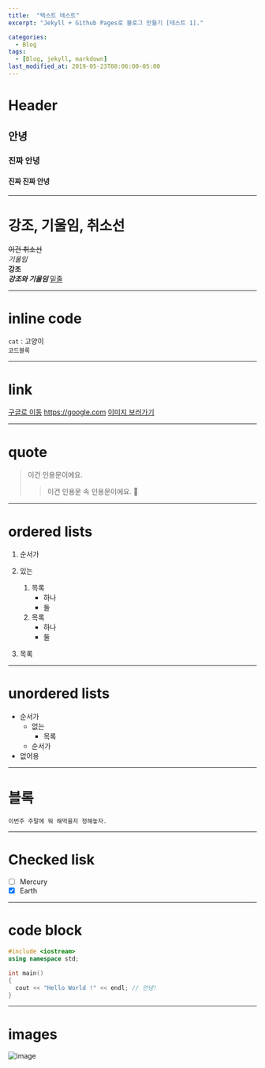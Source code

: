 ```yaml
---
title:  "텍스트 테스트"
excerpt: "Jekyll + Github Pages로 블로그 만들기 [테스트 1]."

categories:
  - Blog
tags:
  - [Blog, jekyll, markdown]
last_modified_at: 2019-05-23T08:06:00-05:00
---
```


# Header
## 안녕
### 진짜 안녕
#### 진짜 진짜 안녕

---

# 강조, 기울임, 취소선
~~이건 취소선~~  
*기울임*  
**강조**  
***강조와 기울임***
<u>밑줄</u> 

---

# inline code 
`cat` : 고양이    
`코드블록`

---

# link
[구글로 이동](https://google.com)
<https://google.com>
[이미지 보러가기](#images)

---

# quote
> 이건 인용문이에요.
  >> 이건 인용문 속 인용문이에요.
> 💛  

---

# ordered lists
1. 순서가
2. 있는  
   1. 목록
      - 하나
      - 둘
   2. 목록
       - 하나
       - 둘

3. 목록   

---

# unordered lists
- 순서가
  * 없는
    * 목록 
  * 순서가
- 없어용

---

# 블록

    이번주 주말에 뭐 해먹을지 정해놓자.

---

# Checked lisk
- [ ] Mercury
- [X] Earth

---

# code block
```c++
#include <iostream>
using namespace std;

int main()
{
  cout << "Hello World !" << endl; // 안녕! 
}
```

---
# images
![image](https://user-images.githubusercontent.com/42318591/82727744-56934980-9d27-11ea-88e5-48489c4cd017.png)
